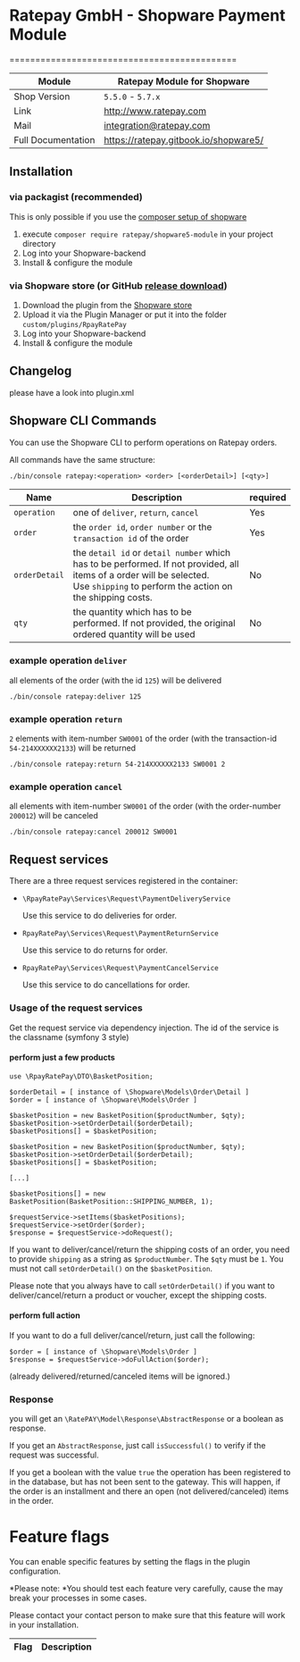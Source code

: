 # Ratepay GmbH - Shopware Payment Module
============================================

|Module | Ratepay Module for Shopware
|------|----------
|Shop Version | `5.5.0` - `5.7.x`
|Link | http://www.ratepay.com
|Mail | integration@ratepay.com
|Full Documentation | https://ratepay.gitbook.io/shopware5/

## Installation

### via packagist (recommended)
This is only possible if you use the [composer setup of shopware](https://developers.shopware.com/developers-guide/shopware-composer/)
1. execute `composer require ratepay/shopware5-module` in your project directory
3. Log into your Shopware-backend
4. Install & configure the module

### via Shopware store (or GitHub [release download](https://github.com/ratepay/shopware5-module/releases))
1. Download the plugin from the [Shopware store](https://store.shopware.com/rpay00625f/ratepay-payment-plugin-for-shopware-5.html)
2. Upload it via the Plugin Manager or put it into the folder `custom/plugins/RpayRatePay`
3. Log into your Shopware-backend
4. Install & configure the module

## Changelog
please have a look into plugin.xml

## Shopware CLI Commands
You can use the Shopware CLI to perform operations on Ratepay orders.

All commands have the same structure:

``` 
./bin/console ratepay:<operation> <order> [<orderDetail>] [<qty>] 
```

| Name          | Description                                                                                                                                                                                     | required |
|---------------|-------------------------------------------------------------------------------------------------------------------------------------------------------------------------------------------------|----------|
| `operation`   | one of `deliver`, `return`, `cancel`                                                                                                                                                            | Yes      |
| `order`       | the `order id`, `order number` or the ` transaction id` of the order                                                                                                                        | Yes      |
| `orderDetail` | the `detail id` or `detail number` which has to be performed. If not provided, all items of a order will be selected.<br>Use `shipping` to perform the action on the shipping costs. | No       |
| `qty`         | the quantity which has to be performed. If not provided, the original ordered quantity will be used                                                                                          | No       |

### example operation `deliver`
all elements of the order (with the id `125`) will be delivered
``` 
./bin/console ratepay:deliver 125
```
### example operation `return`
`2` elements with item-number `SW0001` of the order (with the transaction-id `54-214XXXXXX2133`) will be returned
``` 
./bin/console ratepay:return 54-214XXXXXX2133 SW0001 2
```
### example operation `cancel`
all elements with item-number `SW0001` of the order (with the order-number `200012`) will be canceled
``` 
./bin/console ratepay:cancel 200012 SW0001
```

## Request services
There are a three request services registered in the container:
- `\RpayRatePay\Services\Request\PaymentDeliveryService`
    
    Use this service to do deliveries for order.
- `RpayRatePay\Services\Request\PaymentReturnService`

    Use this service to do returns for order.
- `RpayRatePay\Services\Request\PaymentCancelService`

    Use this service to do cancellations for order.

### Usage of the request services

Get the request service via dependency injection. The id of the service is the classname (symfony 3 style)

#### perform just a few products
```
use \RpayRatePay\DTO\BasketPosition;

$orderDetail = [ instance of \Shopware\Models\Order\Detail ]
$order = [ instance of \Shopware\Models\Order ]

$basketPosition = new BasketPosition($productNumber, $qty);
$basketPosition->setOrderDetail($orderDetail);
$basketPositions[] = $basketPosition;

$basketPosition = new BasketPosition($productNumber, $qty);
$basketPosition->setOrderDetail($orderDetail);
$basketPositions[] = $basketPosition;

[...]

$basketPositions[] = new BasketPosition(BasketPosition::SHIPPING_NUMBER, 1);
 
$requestService->setItems($basketPositions);
$requestService->setOrder($order);
$response = $requestService->doRequest();
```

If you want to deliver/cancel/return the shipping costs of an order, you need to provide `shipping` as a string as `$productNumber`. The `$qty` must be `1`. 
You must not call `setOrderDetail()` on the `$basketPosition`.

Please note that you always have to call `setOrderDetail()` if you want to deliver/cancel/return a product or voucher, except the shipping costs.


#### perform full action
If you want to do a full deliver/cancel/return, just call the following:
```
$order = [ instance of \Shopware\Models\Order ]
$response = $requestService->doFullAction($order);
```
(already delivered/returned/canceled items will be ignored.)

### Response
you will get an `\RatePAY\Model\Response\AbstractResponse` or a boolean as response.

If you get an `AbstractResponse`, just call `isSuccessful()` to verify if the request was successful.

If you get a boolean with the value `true` the operation has been registered to in the database, but has not been sent to the gateway.
This will happen, if the order is an installment and there an open (not delivered/canceled) items in the order.


# Feature flags

You can enable specific features by setting the flags in the plugin configuration.

*Please note: *You should test each feature very carefully, cause the may break your processes in some cases.

Please contact your contact person to make sure that this feature will work in your installation.

|Flag          |Description |
|------------ |----------- |
